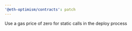 ```yaml
---
'@eth-optimism/contracts': patch
---
```


Use a gas price of zero for static calls in the deploy process
